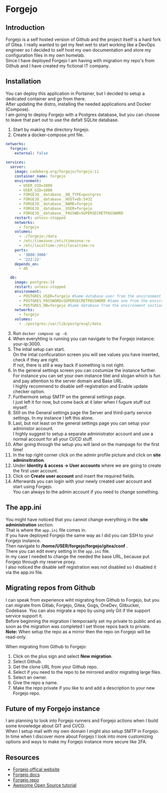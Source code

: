 # Forgejo  
  
## Introduction  
Forgejo is a self hosted version of Github and the project itself is a hard fork of Gitea.
I really wanted to get my feet wet to start working like a DevOps engineer so I decided to self host my own documentation and store my configuration files in my own homelab.  
Since I have deployed Forgejo I am having with migration my repo's from Github and I have created my fictional IT company.
  
## Installation  
You can deploy this application in Portainer, but I decided to setup a dedicated container and go from there.  
After updating the distro, installing the needed applications and Docker (Compose).  
I am going to deploy Forgejo with a Postgres database, but you can choose to leave that part out to use the defalt SQLite database.
  
1. Start by making the directory forgejo.  
2. Create a docker-compose.yml file.  
`````yaml linenums="1" title="Forgejo Config"  
networks:
  forgejo:
    external: false
  
services:  
  server:  
    image: codeberg.org/forgejo/forgejo:11  
    container_name: forgejo  
    environment:  
      - USER_UID=1000  
      - USER_GID=1000  
      - FORGEJO__database__DB_TYPE=postgres  
      - FORGEJO__database__HOST=db:5432  
      - FORGEJO__database__NAME=forgejo  
      - FORGEJO__database__USER=forgejo  
      - FORGEJO__database__PASSWD=SUPERSECRETPASSWORD  
    restart: unless-stopped  
    networks:  
      - forgejo  
    volumes:  
      - ./forgejo:/data  
      - /etc/timezone:/etc/timezone:ro  
      - /etc/localtime:/etc/localtime:ro  
    ports:  
      - '3000:3000'  
      - '222:22'  
    depends_on:  
      - db  

  db:  
    image: postgres:14  
    restart: unless-stopped  
    environment:  
      - POSTGRES_USER=forgejo #Same database user from the environment section  
      - POSTGRES_PASSWORD=SUPERSECRETPASSWORD #Same one from the environment section  
      - POSTGRES_DB=forgejo #Same database from the environment section  
    networks:  
      - forgejo  
    volumes:  
      - ./postgres:/var/lib/postgresql/data  
`````  
3. Run `docker compose up -d`.  
4. When everyhting is running you can navigate to the Forgejo instance: your-ip:3000.  
5. The intial setup can start.  
On the intial conficuration screen you will see values you have inserted, check if they are right.  
If not, there is still a way back if something is not right.  
6. In the general settings screen you can costumize the instance further.  
For instance you can set your own instance titel and slogan which is fun and pay attention to the server domain and Base URL.  
I highly recommend to disable self-registration and Enable update checker option.  
7. Furthermore setup SMTP on the general settings page.  
I just left it for now, but come back at it later when I fugure stuff out myself.  
8. Still on the General settings page the Server and third-party service settings.
In my instance I left this alone.
9. Last, but not least on the general settings page you can setup your administor account.  
I highly suggest to setup a separate administrator account and use a normal account for all your CI/CD stuff.  
10. After going through the setup you will land on the mainpage for the first time!
11. In the top right corner click on the admin profile picture and click on **site adminsitration**.
12. Under **Identity & access -> User accounts** where we are going to create the first user account.  
13. Click on **Create user account** and insert the required fields.  
14. Afterwards you can login with your newly created user account and start using Forgejo.  
You can always to the admin account if you need to change something.
   
## The app.ini  
You might have noticed that you cannot change everything in the **site administration** section.  
That is where the `app.ini` file comes in.  
If you have deployed Forgejo the same way as I did you can SSH to your Forgejo instance.  
Then navigate to **/home/USER/forgejo/forgejo/gitea/conf** .  
There you can edit every setting in the `app.ini` file.  
In my case I needed to change the needed the base URL, because put Forgejo through my reserve proxy.  
I also noticed the disable self registration was not disabled so I disabled it via the app.ini file.

## Migrating repos from Github  
I can speak from experience wiht migrating from Github to Forgejo, but you can migrate from Gitlab, Forgejo, Gitea, Gogs, OneDev, Gitbucker, Codebase.
You can also migrate a repo by using only Git if the support service support it.  
Before beginning the migration I temporaarly set my private to public and as soon as the migration was completed I set those repos back to private.  
**Note:** When setup the repo as a mirror then the repo on Forgejo will be read-only.  
  
When migrating from Github to Forgejo:  
1. Click  on the plus sign and select **New migration**.  
2. Select Github.  
3. Get the clone URL from your Github repo.  
4. Select if you need to the repo to be mirrored and/or migrating large files.  
5. Select an owner.
6. Give the repo a name.
7. Make the repo private if you like to and add a description to your new Forgejo repo.

## Future of my Forgejo instance
I am planning to look into Forgejo runners and Forgejo actions when I build some knowledge about GIT and CI/CD.  
When I setup mail with my own domain I might also setup SMTP in Forgejo.
In time when I discover more about Forgejo I look into more customizing options and ways to make my Forgejo instance more secure like 2FA.  
  
## Resources  
- [Forgejo offical website](https://forgejo.org/)
- [Forgejo docs](https://forgejo.org/docs/v11.0/)
- [Forgejo repo](https://codeberg.org/forgejo)
- [Awesome Open Source tutorial](https://www.youtube.com/watch?v=FPVpKCvFQr8)